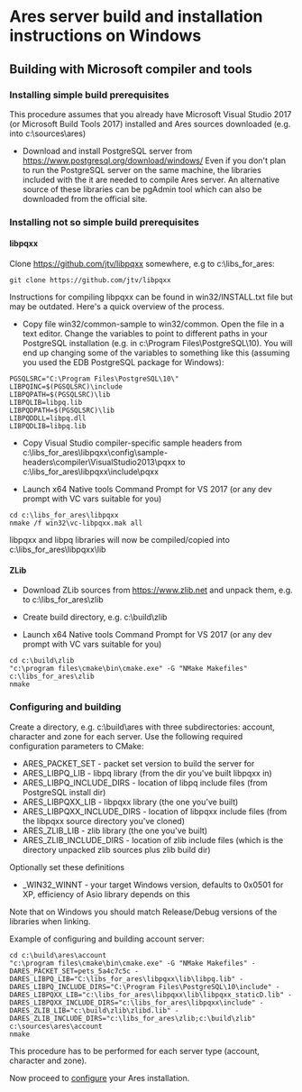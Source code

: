 # Ares server build and installation instructions on Windows

## Building with Microsoft compiler and tools

### Installing simple build prerequisites

This procedure assumes that you already have Microsoft Visual Studio 2017 (or Microsoft
Build Tools 2017) installed and Ares sources downloaded (e.g. into c:\sources\ares)

- Download and install PostgreSQL server from https://www.postgresql.org/download/windows/
Even if you don't plan to run the PostgreSQL server on the same machine, the libraries
included with the it are needed to compile Ares server. An alternative source of these
libraries can be pgAdmin tool which can also be downloaded from the official site.

### Installing not so simple build prerequisites

#### libpqxx
Clone https://github.com/jtv/libpqxx somewhere, e.g to c:\libs_for_ares\:

```
git clone https://github.com/jtv/libpqxx
```

Instructions for compiling libpqxx can be found in win32/INSTALL.txt file but may
be outdated.
Here's a quick overview of the process.

- Copy file win32/common-sample to win32/common. Open the file in a text editor.
Change the variables to point to different paths in your PostgreSQL installation (e.g. in c:\Program Files\PostgreSQL\10).
You will end up changing some of the variables to something like this (assuming you used the EDB PostgreSQL package for Windows):

```
PGSQLSRC="C:\Program Files\PostgreSQL\10\"
LIBPQINC=$(PGSQLSRC)\include
LIBPQPATH=$(PGSQLSRC)\lib
LIBPQLIB=libpq.lib
LIBPQDPATH=$(PGSQLSRC)\lib
LIBPQDDLL=libpq.dll
LIBPQDLIB=libpq.lib
```

- Copy Visual Studio compiler-specific sample headers from c:\libs_for_ares\libpqxx\config\sample-headers\compiler\VisualStudio2013\pqxx to c:\libs_for_ares\libpqxx\include\pqxx

- Launch x64 Native tools Command Prompt for VS 2017 (or any dev prompt with VC vars suitable for you)

```
cd c:\libs_for_ares\libpqxx
nmake /f win32\vc-libpqxx.mak all
```

libpqxx and libpq libraries will now be compiled/copied into c:\libs_for_ares\libpqxx\lib

#### ZLib
- Download ZLib sources from https://www.zlib.net and unpack them, e.g. to c:\libs_for_ares\zlib

- Create build directory, e.g. c:\build\zlib

- Launch x64 Native tools Command Prompt for VS 2017 (or any dev prompt with VC vars suitable for you)

```
cd c:\build\zlib
"c:\program files\cmake\bin\cmake.exe" -G "NMake Makefiles" c:\libs_for_ares\zlib
nmake
```

### Configuring and building

Create a directory, e.g. c:\build\ares with three subdirectories: account, character and zone for each server.
Use the following required configuration parameters to CMake:
- ARES_PACKET_SET - packet set version to build the server for
- ARES_LIBPQ_LIB - libpq library (from the dir you've built libpqxx in)
- ARES_LIBPQ_INCLUDE_DIRS - location of libpq include files (from PostgreSQL install dir)
- ARES_LIBPQXX_LIB - libpqxx library (the one you've built)
- ARES_LIBPQXX_INCLUDE_DIRS - location of libpqxx include files (from the libpqxx source directory you've cloned)
- ARES_ZLIB_LIB - zlib library (the one you've built)
- ARES_ZLIB_INCLUDE_DIRS - location of zlib include files (which is the directory unpacked zlib sources plus zlib build dir)

Optionally set these definitions
- _WIN32_WINNT - your target Windows version, defaults to 0x0501 for XP, efficiency of Asio library depends on this

Note that on Windows you should match Release/Debug versions of the libraries when linking.

Example of configuring and building account server:

```
cd c:\build\ares\account
"c:\program files\cmake\bin\cmake.exe" -G "NMake Makefiles" -DARES_PACKET_SET=pets_5a4c7c5c -DARES_LIBPQ_LIB="C:\libs_for_ares\libpqxx\lib\libpq.lib" -DARES_LIBPQ_INCLUDE_DIRS="C:\Program Files\PostgreSQL\10\include" -DARES_LIBPQXX_LIB="c:\libs_for_ares\libpqxx\lib\libpqxx_staticD.lib" -DARES_LIBPQXX_INCLUDE_DIRS="c:\libs_for_ares\libpqxx\include" -DARES_ZLIB_LIB="c:\build\zlib\zlibd.lib" -DARES_ZLIB_INCLUDE_DIRS="c:\libs_for_ares\zlib;c:\build\zlib" c:\sources\ares\account
nmake
```

This procedure has to be performed for each server type (account, character and zone).

Now proceed to [configure](configuring.md) your Ares installation.
